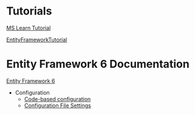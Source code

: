 ﻿
# Tutorials

[MS Learn Tutorial](https://learn.microsoft.com/en-us/ef/ef6/modeling/code-first/workflows/new-database?source=recommendations)

[EntityFrameworkTutorial](https://www.entityframeworktutorial.net/code-first)

# Entity Framework 6 Documentation

[Entity Framework 6](https://learn.microsoft.com/en-us/ef/ef6/)


- Configuration
    - [Code-based configuration](https://learn.microsoft.com/en-us/ef/ef6/fundamentals/configuring/code-based)
    - [Configuration File Settings](https://learn.microsoft.com/en-us/ef/ef6/fundamentals/configuring/config-file?redirectedfrom=MSDN)
